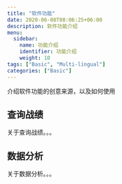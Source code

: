 ```yaml
---
title: "软件功能"
date: 2020-06-08T08:06:25+06:00
description: 软件功能介绍
menu:
  sidebar:
    name: 功能介绍
    identifier: 功能介绍
    weight: 10
tags: ["Basic", "Multi-lingual"]
categories: ["Basic"]
---
```


介绍软件功能的创意来源，以及如何使用

## 查询战绩

关于查询战绩。。。

## 数据分析

关于数据分析。。。